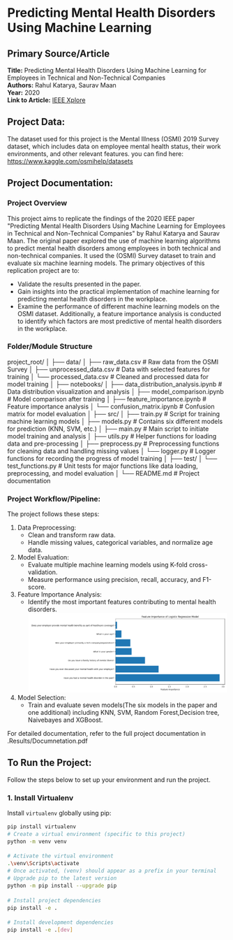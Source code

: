 # Predicting Mental Health Disorders Using Machine Learning

## Primary Source/Article
**Title:** Predicting Mental Health Disorders Using Machine Learning for Employees in Technical and Non-Technical Companies  
**Authors:** Rahul Katarya, Saurav Maan  
**Year:** 2020  
**Link to Article:** [IEEE Xplore](https://ieeexplore.ieee.org/document/9368923)

## Project Data: 
The dataset used for this project is the Mental Illness (OSMI) 2019 Survey dataset, which includes data on employee mental health status, their work environments, and other relevant features. you can find here: https://www.kaggle.com/osmihelp/datasets
## Project Documentation:
### Project Overview
This project aims to replicate the findings of the 2020 IEEE paper "Predicting Mental Health Disorders Using Machine Learning for Employees in Technical and Non-Technical Companies" by Rahul Katarya and Saurav Maan. The original paper explored the use of machine learning algorithms to predict mental health disorders among employees in both technical and non-technical companies. It used the (OSMI) Survey dataset to train and evaluate six machine learning models.
The primary objectives of this replication project are to:
- Validate the results presented in the paper.
- Gain insights into the practical implementation of machine learning for predicting mental health disorders in the workplace.
- Examine the performance of different machine learning models on the OSMI dataset.
Additionally, a feature importance analysis is conducted to identify which factors are most predictive of mental health disorders in the workplace.
### Folder/Module Structure
project_root/ │ ├── data/ │ ├── raw_data.csv # Raw data from the OSMI Survey │ ├── unprocessed_data.csv # Data with selected features for training │ └── processed_data.csv # Cleaned and processed data for model training │ ├── notebooks/ │ ├── data_distribution_analysis.ipynb # Data distribution visualization and analysis │ ├── model_comparison.ipynb # Model comparison after training │ ├── feature_importance.ipynb # Feature importance analysis │ └── confusion_matrix.ipynb # Confusion matrix for model evaluation │ ├── src/ │ ├── train.py # Script for training machine learning models │ ├── models.py # Contains six different models for prediction (KNN, SVM, etc.) │ ├── main.py # Main script to initiate model training and analysis │ ├── utils.py # Helper functions for loading data and pre-processing │ ├── preprocess.py # Preprocessing functions for cleaning data and handling missing values │ └── logger.py # Logger functions for recording the progress of model training │ ├── test/ │ └── test_functions.py # Unit tests for major functions like data loading, preprocessing, and model evaluation │ └── README.md # Project documentation
### Project Workflow/Pipeline: 
The project follows these steps:
1. Data Preprocessing:
   - Clean and transform raw data.
   - Handle missing values, categorical variables, and normalize age data.
2. Model Evaluation:
   - Evaluate multiple machine learning models using K-fold cross-validation.
   - Measure performance using precision, recall, accuracy, and F1-score.
3. Feature Importance Analysis:
   - Identify the most important features contributing to mental health disorders.
   ![feature_importance image](image.png)
4. Model Selection:
   - Train and evaluate seven models(The six models in the paper and one additional) including KNN, SVM, Random Forest,Decision tree, Naivebayes and XGBoost.
   
For detailed  documentation, refer to the full project documentation in .Results/Documnetation.pdf

## To Run the Project:

Follow the steps below to set up your environment and run the project.
### 1. Install Virtualenv 
Install `virtualenv` globally using pip:
```bash
pip install virtualenv
# Create a virtual environment (specific to this project)
python -m venv venv

# Activate the virtual environment
.\venv\Scripts\activate
# Once activated, (venv) should appear as a prefix in your terminal
# Upgrade pip to the latest version
python -m pip install --upgrade pip

# Install project dependencies 
pip install -e .

# Install development dependencies 
pip install -e .[dev]